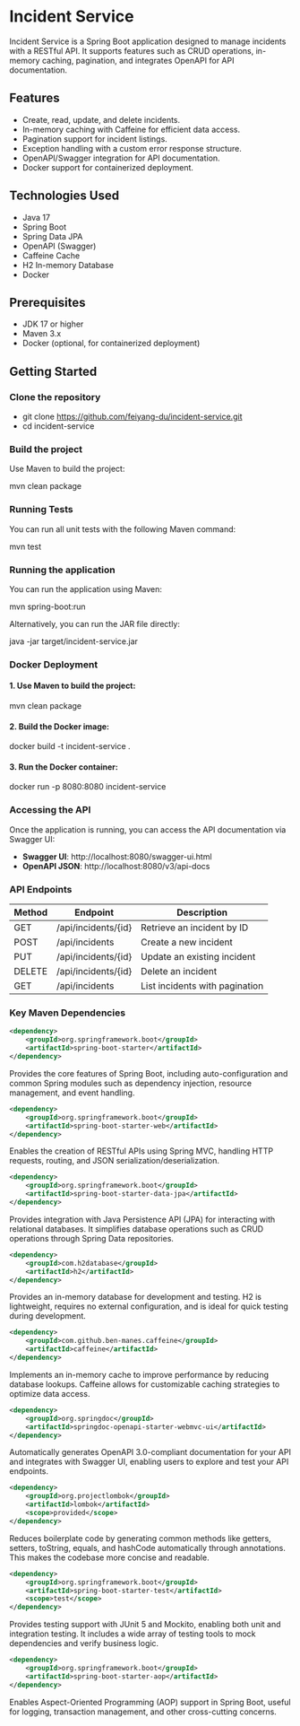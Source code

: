 # Incident Service

Incident Service is a Spring Boot application designed to manage incidents with a RESTful API. It supports features such as CRUD operations, in-memory caching, pagination, and integrates OpenAPI for API documentation.

## Features

- Create, read, update, and delete incidents.
- In-memory caching with Caffeine for efficient data access.
- Pagination support for incident listings.
- Exception handling with a custom error response structure.
- OpenAPI/Swagger integration for API documentation.
- Docker support for containerized deployment.

## Technologies Used

- Java 17
- Spring Boot
- Spring Data JPA
- OpenAPI (Swagger)
- Caffeine Cache
- H2 In-memory Database
- Docker

## Prerequisites

- JDK 17 or higher
- Maven 3.x
- Docker (optional, for containerized deployment)

## Getting Started

### Clone the repository

- git clone https://github.com/feiyang-du/incident-service.git
- cd incident-service

### Build the project

Use Maven to build the project:

mvn clean package

### Running Tests

You can run all unit tests with the following Maven command:

mvn test

### Running the application

You can run the application using Maven:

mvn spring-boot:run

Alternatively, you can run the JAR file directly:

java -jar target/incident-service.jar

### Docker Deployment
#### 1. Use Maven to build the project:

mvn clean package

#### 2. Build the Docker image:

docker build -t incident-service .

#### 3. Run the Docker container:

docker run -p 8080:8080 incident-service

### Accessing the API

Once the application is running, you can access the API documentation via Swagger UI:

- **Swagger UI**: http://localhost:8080/swagger-ui.html
- **OpenAPI JSON**: http://localhost:8080/v3/api-docs

### API Endpoints

| Method | Endpoint               | Description                    |
|--------|------------------------|--------------------------------|
| GET    | /api/incidents/{id}     | Retrieve an incident by ID     |
| POST   | /api/incidents          | Create a new incident          |
| PUT    | /api/incidents/{id}     | Update an existing incident    |
| DELETE | /api/incidents/{id}     | Delete an incident             |
| GET    | /api/incidents          | List incidents with pagination |


### Key Maven Dependencies
```xml
<dependency>
    <groupId>org.springframework.boot</groupId>
    <artifactId>spring-boot-starter</artifactId>
</dependency>
```
Provides the core features of Spring Boot, including auto-configuration and common Spring modules such as dependency injection, resource management, and event handling.

```xml
<dependency>
    <groupId>org.springframework.boot</groupId>
    <artifactId>spring-boot-starter-web</artifactId>
</dependency>
```
Enables the creation of RESTful APIs using Spring MVC, handling HTTP requests, routing, and JSON serialization/deserialization.

```xml
<dependency>
    <groupId>org.springframework.boot</groupId>
    <artifactId>spring-boot-starter-data-jpa</artifactId>
</dependency>
```
Provides integration with Java Persistence API (JPA) for interacting with relational databases. It simplifies database operations such as CRUD operations through Spring Data repositories.

```xml
<dependency>
    <groupId>com.h2database</groupId>
    <artifactId>h2</artifactId>
</dependency>
```
Provides an in-memory database for development and testing. H2 is lightweight, requires no external configuration, and is ideal for quick testing during development.

```xml
<dependency>
    <groupId>com.github.ben-manes.caffeine</groupId>
    <artifactId>caffeine</artifactId>
</dependency>
```
Implements an in-memory cache to improve performance by reducing database lookups. Caffeine allows for customizable caching strategies to optimize data access.

```xml
<dependency>
    <groupId>org.springdoc</groupId>
    <artifactId>springdoc-openapi-starter-webmvc-ui</artifactId>
</dependency>
```
Automatically generates OpenAPI 3.0-compliant documentation for your API and integrates with Swagger UI, enabling users to explore and test your API endpoints.

```xml
<dependency>
    <groupId>org.projectlombok</groupId>
    <artifactId>lombok</artifactId>
    <scope>provided</scope>
</dependency>
```
Reduces boilerplate code by generating common methods like getters, setters, toString, equals, and hashCode automatically through annotations. This makes the codebase more concise and readable.

```xml
<dependency>
    <groupId>org.springframework.boot</groupId>
    <artifactId>spring-boot-starter-test</artifactId>
    <scope>test</scope>
</dependency>
```
Provides testing support with JUnit 5 and Mockito, enabling both unit and integration testing. It includes a wide array of testing tools to mock dependencies and verify business logic.

```xml
<dependency>
    <groupId>org.springframework.boot</groupId>
    <artifactId>spring-boot-starter-aop</artifactId>
</dependency>
```
Enables Aspect-Oriented Programming (AOP) support in Spring Boot, useful for logging, transaction management, and other cross-cutting concerns.

